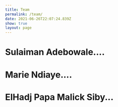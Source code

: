 ```yaml
---
title: Team
permalink: /team/
date: 2021-06-26T22:07:24.839Z
show: true
layout: page
---
```

# Sulaiman Adebowale....

# Marie Ndiaye....

# ElHadj Papa Malick Siby...